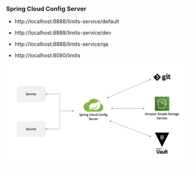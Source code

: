 ### Spring Cloud Config Server

- http://localhost:8888/limits-service/default
- http://localhost:8888/limits-service/dev
- http://localhost:8888/limits-service/qa



- http://localhost:8080/limits


![](images/spring_cloud_config_server.png)